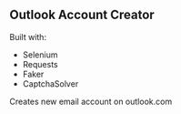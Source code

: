 ## Outlook Account Creator
Built with:
- Selenium
- Requests
- Faker
- CaptchaSolver

Creates new email account on outlook.com